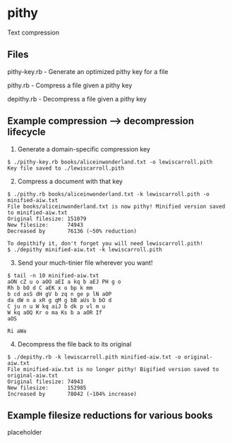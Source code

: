# pithy
Text compression

## Files

pithy-key.rb - Generate an optimized pithy key for a file

pithy.rb - Compress a file given a pithy key

depithy.rb - Decompress a file given a pithy key

## Example compression --> decompression lifecycle

1. Generate a domain-specific compression key

```
$ ./pithy-key.rb books/aliceinwonderland.txt -o lewiscarroll.pith
Key file saved to ./lewiscarroll.pith
```

2. Compress a document with that key

```
$ ./pithy.rb books/aliceinwonderland.txt -k lewiscarroll.pith -o minified-aiw.txt
File books/aliceinwonderland.txt is now pithy! Minified version saved to minified-aiw.txt
Original filesize: 151079
New filesize:      74943
Decreased by       76136 (~50% reduction)

To depithify it, don't forget you will need lewiscarroll.pith!
$ ./depithy minified-aiw.txt -k lewiscarroll.pith
```

3. Send your much-tinier file wherever you want!

```
$ tail -n 10 minified-aiw.txt
aON cZ u o aOO aEI a kq b aEJ PH g o 
Rh b bO d C aEK x o bp k mm 
b cd asS dH gV b zq n ge p lN aOP 
da dW n a xR g qM g bB aUs b bO d 
C ju n u W kq aiJ b dk p vl m u 
W kq aOQ Kr o ma Ks b a aOR If 
aOS 

Ri aWa
```

4. Decompress the file back to its original

```
$ ./depithy.rb -k lewiscarroll.pith minified-aiw.txt -o original-aiw.txt
File minified-aiw.txt is no longer pithy! Bigified version saved to original-aiw.txt
Original filesize: 74943
New filesize:      152985
Increased by       78042 (~104% increase)
```

## Example filesize reductions for various books

placeholder